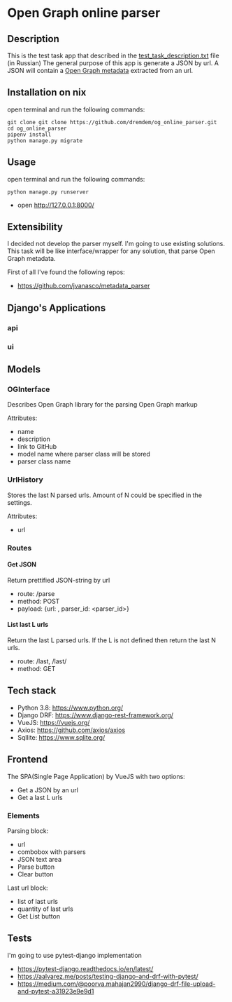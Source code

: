 # Open Graph online parser

## Description 

This is the test task app that described in the [test_task_description.txt](test_task_description.txt) file (in Russian)
The general purpose of this app is generate a JSON by url.
A JSON will contain a [Open Graph metadata](https://ogp.me/) extracted from an url.

## Installation on nix

open terminal and run the following commands:

```shell script
git clone git clone https://github.com/dremdem/og_online_parser.git
cd og_online_parser
pipenv install
python manage.py migrate
```

## Usage

open terminal and run the following commands:

```shell script
python manage.py runserver
```

* open http://127.0.0.1:8000/

## Extensibility

I decided not develop the parser myself. 
I'm going to use existing solutions.
This task will be like interface/wrapper for any solution, 
that parse Open Graph metadata.

First of all I've found the following repos: 

* https://github.com/jvanasco/metadata_parser

## Django's Applications

### api

### ui

## Models

### OGInterface

Describes Open Graph library for the parsing Open Graph markup

Attributes:

* name
* description
* link to GitHub
* model name where parser class will be stored
* parser class name

### UrlHistory

Stores the last N parsed urls.
Amount of N could be specified in the settings.

Attributes:

* url

### Routes

#### Get JSON

Return prettified JSON-string by url

* route: /parse
* method: POST
* payload: {url: <url>, parser_id: <parser_id>}

#### List last L urls

Return the last L parsed urls.
If the L is not defined then return the last N urls.   

* route: /last, /last/<L>
* method: GET

## Tech stack 

* Python 3.8: https://www.python.org/
* Django DRF: https://www.django-rest-framework.org/
* VueJS: https://vuejs.org/
* Axios: https://github.com/axios/axios
* Sqllite: https://www.sqlite.org/

## Frontend

The SPA(Single Page Application) by VueJS with two options: 

* Get a JSON by an url 
* Get a last L urls

### Elements

Parsing block:

* url 
* combobox with parsers
* JSON text area
* Parse button
* Clear button

Last url block:

* list of last urls
* quantity of last urls
* Get List button

## Tests

I'm going to use pytest-django implementation
* https://pytest-django.readthedocs.io/en/latest/
* https://aalvarez.me/posts/testing-django-and-drf-with-pytest/
* https://medium.com/@poorva.mahajan2990/django-drf-file-upload-and-pytest-a31923e9e9d1


